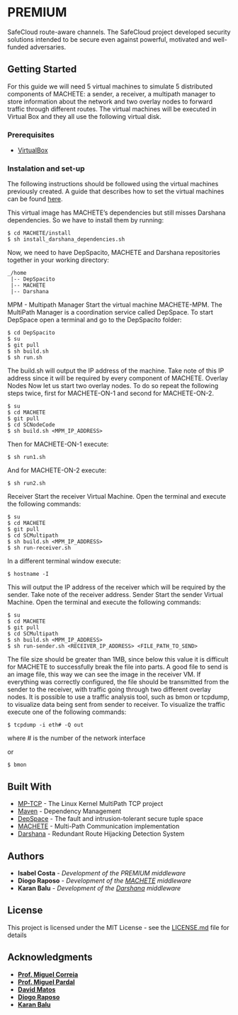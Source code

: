 # PREMIUM
SafeCloud route-aware channels. The SafeCloud project developed security solutions intended to be secure even against powerful, motivated and well-funded adversaries.


## Getting Started
For this guide we will need 5 virtual machines to simulate 5 distributed components of MACHETE: a sender, a receiver, a multipath manager to store information about the network and two overlay nodes to forward traffic through different routes. The virtual machines will be executed in Virtual Box and they all use the following virtual disk.


### Prerequisites

 * [VirtualBox](https://www.virtualbox.org)

### Instalation and set-up

The following instructions should be followed using the virtual machines previously created. A guide that describes how to set the virtual machines can be found [here](doc/VIRTUALBOX-GUIDE.md).

This virtual image has MACHETE’s dependencies but still misses Darshana dependencies. So we have to install them by running:

```
$ cd MACHETE/install 
$ sh install_darshana_dependencies.sh

```
Now, we need to have DepSpacito, MACHETE and Darshana repositories together in your working directory:

```
_/home
 |-- DepSpacito
 |-- MACHETE
 |-- Darshana 
```


MPM - Multipath Manager
Start the virtual machine MACHETE-MPM. 
The MultiPath Manager is a coordination service called DepSpace. To start DepSpace open a terminal and go to the DepSpacito folder:

```
$ cd DepSpacito
$ su
$ git pull
$ sh build.sh
$ sh run.sh
```

The build.sh will output the IP address of the machine. Take note of this IP address since it will be required by every component of MACHETE.
Overlay Nodes
Now let us start two overlay nodes. To do so repeat the following steps twice, first for MACHETE-ON-1 and second for MACHETE-ON-2.

```
$ su
$ cd MACHETE
$ git pull
$ cd SCNodeCode 
$ sh build.sh <MPM_IP_ADDRESS>
```

Then for MACHETE-ON-1 execute:
```
$ sh run1.sh
```

And for MACHETE-ON-2 execute:
```
$ sh run2.sh
```

Receiver
Start the receiver Virtual Machine. Open the terminal and execute the following commands:

```
$ su
$ cd MACHETE
$ git pull
$ cd SCMultipath
$ sh build.sh <MPM_IP_ADDRESS>
$ sh run-receiver.sh
```

In a different terminal window execute:
```
$ hostname -I
```

This will output the IP address of the receiver which will be required by the sender. Take note of the receiver address.
Sender
Start the sender Virtual Machine. Open the terminal and execute the following commands:

```
$ su
$ cd MACHETE
$ git pull
$ cd SCMultipath
$ sh build.sh <MPM_IP_ADDRESS>
$ sh run-sender.sh <RECEIVER_IP_ADDRESS> <FILE_PATH_TO_SEND>
```

The file size should be greater than 1MB, since below this value it is difficult for MACHETE to successfully break the file into parts. A good file to send is an image file, this way we can see the image in the receiver VM.
If everything was correctly configured, the file should be transmitted from the sender to the receiver, with traffic going through two different overlay nodes. It is possible to use a traffic analysis tool, such as bmon or tcpdump, to visualize data being sent from sender to receiver.
To visualize the traffic execute one of the following commands:

```
$ tcpdump -i eth# -Q out 
```
where # is the number of the network interface

or

```
$ bmon
```




## Built With

* [MP-TCP](https://www.multipath-tcp.org) - The Linux Kernel MultiPath TCP project
* [Maven](https://maven.apache.org/) - Dependency Management
* [DepSpace](https://github.com/bft-smart/depspace) - The fault and intrusion-tolerant secure tuple space 
* [MACHETE](https://github.com/inesc-id/MACHETE) - Multi-Path Communication implementation
* [Darshana](https://github.com/inesc-id/darshana) - Redundant Route Hijacking Detection System

## Authors


* **Isabel Costa** - *Development of the PREMIUM middleware*
* **Diogo Raposo** - *Development of the [MACHETE](https://github.com/inesc-id/MACHETE) middleware*
* **Karan Balu** - *Development of the [Darshana](https://github.com/inesc-id/darshana) middleware*

## License

This project is licensed under the MIT License - see the [LICENSE.md](LICENSE.md) file for details

## Acknowledgments

* **[Prof. Miguel Correia](https://github.com/mpcorreia)** 
* **[Prof. Miguel Pardal](https://github.com/miguelpardal)** 
* **[David Matos](https://github.com/davidmatos)** 
* **[Diogo Raposo](https://github.com/diogoraposo)** 
* **[Karan Balu](https://github.com/karan-balu)** 
